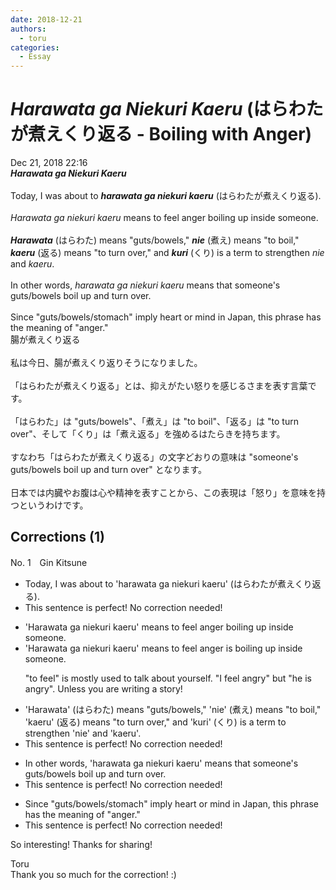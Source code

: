 ```yaml
---
date: 2018-12-21
authors:
  - toru
categories:
  - Essay
---
```


<h1 id="subject_show"><strong><em>Harawata ga Niekuri Kaeru</strong></em> (はらわたが煮えくり返る - Boiling with Anger)</h1>
<div class="date">Dec 21, 2018 22:16</div>
<div id="post"><div id="body_show_ori">
<strong><em>Harawata ga Niekuri Kaeru</strong></em><br/><br/>Today, I was about to <strong><em>harawata ga niekuri kaeru</em></strong> (はらわたが煮えくり返る).<br/><br/><em>Harawata ga niekuri kaeru</em> means to feel anger boiling up inside someone.<br/><br/><strong><em>Harawata</em></strong> (はらわた) means "guts/bowels," <strong><em>nie</em></strong> (煮え) means "to boil," <strong><em>kaeru</em></strong> (返る) means "to turn over," and <strong><em>kuri</em></strong> (くり) is a term to strengthen <em>nie</em> and <em>kaeru</em>.<br/><br/>In other words, <em>harawata ga niekuri kaeru</em> means that someone's guts/bowels boil up and turn over.<br/><br/>Since "guts/bowels/stomach" imply heart or mind in Japan, this phrase has the meaning of "anger."
</div></div>

<!-- more -->

<div id="post_ja"><div id="body_show_mo">
腸が煮えくり返る<br/><br/>私は今日、腸が煮えくり返りそうになりました。<br/><br/>「はらわたが煮えくり返る」とは、抑えがたい怒りを感じるさまを表す言葉です。<br/><br/>「はらわた」は "guts/bowels"、「煮え」は "to boil"、「返る」は "to turn over"、そして「くり」は「煮え返る」を強めるはたらきを持ちます。<br/><br/>すなわち「はらわたが煮えくり返る」の文字どおりの意味は "someone's guts/bowels boil up and turn over" となります。<br/><br/>日本では内臓やお腹は心や精神を表すことから、この表現は「怒り」を意味を持つというわけです。
</div></div>

## Corrections (1)
<div id="block"><div class="first_name"> No. 1　<span class="just_name">Gin Kitsune</span></div><div id="block2">
<ul class="correction_field">
<li class="incorrect">Today, I was about to 'harawata ga niekuri kaeru' (はらわたが煮えくり返る).</li>
<li class="corrected perfect">This sentence is perfect! No correction needed!</li>
</ul>
<ul class="correction_field">
<li class="incorrect">'Harawata ga niekuri kaeru' means to feel anger boiling up inside someone.</li>
<li class="corrected correct">
'Harawata ga niekuri kaeru' means <span class="f_gray"><span class="sline">to feel </span></span>anger <span class="f_red">is </span>boiling up inside someone.
<p class="correction_comment">"to feel" is mostly used to talk about yourself. "I feel angry" but "he is angry". Unless you are writing a story!</p>
</li>
</ul>
<ul class="correction_field">
<li class="incorrect">'Harawata' (はらわた) means "guts/bowels," 'nie' (煮え) means "to boil," 'kaeru' (返る) means "to turn over," and 'kuri' (くり) is a term to strengthen 'nie' and 'kaeru'.</li>
<li class="corrected perfect">This sentence is perfect! No correction needed!</li>
</ul>
<ul class="correction_field">
<li class="incorrect">In other words, 'harawata ga niekuri kaeru' means that someone's guts/bowels boil up and turn over.</li>
<li class="corrected perfect">This sentence is perfect! No correction needed!</li>
</ul>
<ul class="correction_field">
<li class="incorrect">Since "guts/bowels/stomach" imply heart or mind in Japan, this phrase has the meaning of "anger."</li>
<li class="corrected perfect">This sentence is perfect! No correction needed!</li>
</ul>
<p class="comment_small">
 So interesting! Thanks for sharing!
</p>

</div><div class="name"><span class="just_name">Toru</span><br>
Thank you so much for the correction! :)
</div>
</div>
